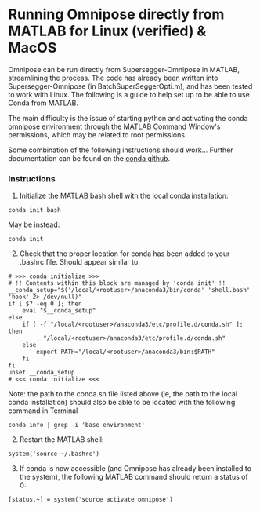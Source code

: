 # Running Omnipose directly from MATLAB for Linux (verified) & MacOS

Omnipose can be run directly from Supersegger-Omnipose in MATLAB, streamlining the process. The code has already been written into Supersegger-Omnipose (in BatchSuperSeggerOpti.m), and has been tested to work with Linux. The following is a guide to help set up to be able to use Conda from MATLAB.

The main difficulty is the issue of starting python and activating the conda omnipose environment through the MATLAB Command Window's permissions, which may be related to root permissions.

Some combination of the following instructions should work...
Further documentation can be found on the [conda github](https://github.com/conda/conda/issues/7980).

### Instructions
1. Initialize the MATLAB bash shell with the local conda installation: 
``` 
conda init bash
```

May be instead:
```
conda init
```

2. Check that the proper location for conda has been added to your .bashrc file. Should appear similar to:

```
# >>> conda initialize >>>
# !! Contents within this block are managed by 'conda init' !!
__conda_setup="$('/local/<rootuser>/anaconda3/bin/conda' 'shell.bash' 'hook' 2> /dev/null)"
if [ $? -eq 0 ]; then
    eval "$__conda_setup"
else
    if [ -f "/local/<rootuser>/anaconda3/etc/profile.d/conda.sh" ]; then
        . "/local/<rootuser>/anaconda3/etc/profile.d/conda.sh"
    else
        export PATH="/local/<rootuser>/anaconda3/bin:$PATH"
    fi
fi
unset __conda_setup
# <<< conda initialize <<<
```

Note: the path to the conda.sh file listed above (ie, the path to the local conda installation) should also be able to be located with the following command in Terminal
```
conda info | grep -i 'base environment'
```

2. Restart the MATLAB shell:
```
system('source ~/.bashrc')
```

3. If conda is now accessible (and Omnipose has already been installed to the system), the following MATLAB command should return a status of 0:
```
[status,~] = system('source activate omnipose')
```













